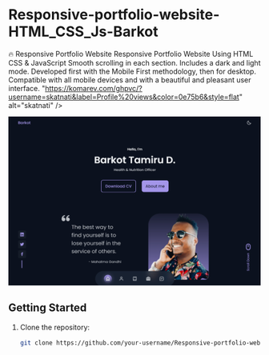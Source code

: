 # Responsive-portfolio-website-HTML_CSS_Js-Barkot
🔥 Responsive Portfolio Website
Responsive Portfolio Website Using HTML CSS & JavaScript
Smooth scrolling in each section.
Includes a dark and light mode.
Developed first with the Mobile First methodology, then for desktop.
Compatible with all mobile devices and with a beautiful and pleasant user interface.
"https://komarev.com/ghpvc/?username=skatnati&label=Profile%20views&color=0e75b6&style=flat" alt="skatnati" /> </p>
<img src="https://github.com/SkatNati/Responsive-portfolio-website-HTML_CSS_Js-Barkot/blob/main/Screenshot%202024-01-22%20202616.png" />
## Getting Started

1. Clone the repository:

   ```bash
   git clone https://github.com/your-username/Responsive-portfolio-website-HTML_CSS_Js-Barkot.git
